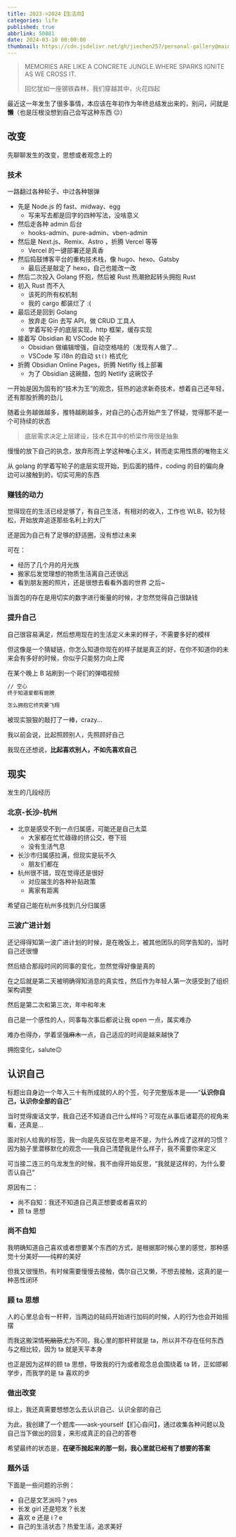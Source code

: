 ```yaml
---
title: 2023->2024【生活向】
categories: life
published: true
abbrlink: 50881
date: 2024-03-10 00:00:00
thumbnail: https://cdn.jsdelivr.net/gh/jiechen257/personal-gallery@main/img/202403111359082.png
---
```



> MEMORIES ARE LIKE A CONCRETE JUNGLE.WHERE SPARKS IGNITE AS WE CROSS IT.
>
> 回忆犹如一座钢铁森林，我们穿越其中，火花四起

最近这一年发生了很多事情，本应该在年初作为年终总结发出来的，别问，问就是**懒**（也是压根没想到自己会写这种东西 😐）

## 改变

先聊聊发生的改变，思想或者观念上的

### 技术

一路翻过各种轮子、中过各种银弹

- 先是 Node.js 的 fast、midway、egg
  - 写来写去都是回字的四种写法，没啥意义
- 然后走各种 admin 后台
  - hooks-admin、pure-admin、vben-admin
- 然后是 Next.js、Remix、Astro ，折腾 Vercel 等等
  - Vercel 的一键部署还是真香
- 然后捣鼓博客平台的重构技术栈，像 hugo、hexo、Gatsby
  - 最后还是敲定了 hexo，自己也能改一改
- 然后二次投入 Golang 怀抱，然后被 Rust 热潮掀起转头拥抱 Rust
- 初入 Rust 而不入
  - 该死的所有权机制
  - 我的 cargo 都装烂了 :(
- 最后还是回到 Golang
  - 放弃走 Gin 去写 API，做 CRUD 工具人
  - 学着写轮子的底层实现，http 框架，缓存实现
- 接着写 Obsidian 和 VSCode 轮子
  - Obsidian 做编辑增强，自动空格啥的（发现有人做了...
  - VSCode 写 i18n 的自动 `$t()` 格式化
- 折腾 Obsidian Online Pages，折腾 Netifly 线上部署
  - 为了 Obsidian 这碗醋，包的 Netlify 这碗饺子

一开始是因为固有的“技术为王”的观念，狂热的追求新奇技术，想着自己还年轻，还有那股折腾的劲儿

随着业务越做越多，推特越刷越多，对自己的心态开始产生了怀疑，觉得那不是一个可持续的状态

> 底层需求决定上层建设，技术在其中的桥梁作用很是抽象

慢慢的放下自己的执念，放弃形而上学这种唯心主义，转而走实用性质的唯物主义

从 golang 的学着写轮子的底层实现开始，到后面的插件，coding 的目的偏向身边可以接触到的，切实可用的东西

### 赚钱的动力

觉得现在的生活已经足够了，有自己生活，有相对的收入，工作也 WLB，较为轻松，开始放弃追逐那些名利上的大厂

还是因为自己有了足够的舒适圈，没有想过未来

可在：
- 经历了几个月的月光族
- 搬家后发觉理想的物质生活离自己还很远
- 看到朋友圈的照片，还是很想去看看外面的世界
之后~

当面包的存在是用切实的数字进行衡量的时候，才忽然觉得自己很缺钱

### 提升自己

自己很容易满足，然后想用现在的生活定义未来的样子，不需要多好的模样

但这像是一个猜疑链，你怎么知道你现在的样子就是真正的好，在你不知道你的未来会有多好的时候，你似乎只能努力向上爬

在某个晚上 B 站刷到一个哥们的弹唱视频

```txt
// 空心
终于知道爱都有翅膀

怎么拥抱它终究要飞翔
```

被现实狠狠的敲打了一棒，crazy...

我以前会说，比起照顾别人，先照顾好自己

我现在还想说，**比起喜欢别人，不如先喜欢自己**

## 现实

发生的几段经历

### 北京-长沙-杭州

- 北京是感受不到一点归属感，可能还是自己太菜
  - 大家都在忙忙碌碌的挤公交，卷下班
  - 没有生活气息
- 长沙市归属感拉满，但现实是玩不久
  - 朋友们都在
- 杭州很不错，现在觉得还是很好
  - 对应届生的各种补贴政策
  - 离家有距离

希望自己能在杭州多找到几分归属感

### 三波广进计划

还记得得知第一波广进计划的时候，是在晚饭上，被其他团队的同学告知的，当时自己还很懵

然后结合那段时间的同事的变化，忽然觉得好像是真的

在之后就是第二天被明确得知消息的真实性，然后作为年轻人第一次感受到了组织架构调整

然后是第二次和第三次，年中和年末

自己是一个感性的人，同事每次事后都说让我 open 一点，属实难办

难办也得办，学着坚强~~麻木~~一点，自己适应的时间是越来越快了

拥抱变化，salute😐

## 认识自己

标题出自身边一个年入三十有所成就的人的个签，句子完整版本是——“**认识你自己，认识你全部的自己**”

当时觉得废话文学，我自己还不知道自己什么样吗？可现在从事后诸葛亮的视角来看，还真是...

面对别人给我的标签，我一向是先反驳在思考是不是，为什么养成了这样的习惯？因为脑子里潜移默化的观念——我自己清楚我是什么样子，我不需要你来定义

可当接二连三的乌龙发生的时候，我不由得开始反思，“我就是这样的，为什么要否认自己”

原因有二：

- 尚不自知：我还不知道自己真正想要或者喜欢的
- 顾 ta 思想

### 尚不自知

我明确知道自己喜欢或者想要某个东西的方式，是根据那时候心里的感觉，那种感觉十分美好——纯粹的美好

但我又很慢热，有时候需要慢慢去接触，偶尔自己又懒，不想去接触，这真的是一种恶性闭环

### 顾 ta 思想

人的心里总会有一杆秤，当两边的砝码开始进行加码的时候，人的行为也会开始摇摆

而我这搬深情~~死脑筋~~尤为不同，我心里的那杆秤就是 ta，所以并不存在任何东西与之相比较，因为 ta 就是天平本身

也正是因为这样的顾 ta 思想，导致我的行为或者观念总会围绕着 ta 转，正如邯郸学步，而我学的是 ta 喜欢的步

### 做出改变

综上，我还真需要想想怎么去认识自己、认识全部的自己

为此，我创建了一个题库——ask-yourself【扪心自问】，通过收集各种问题以及自己当下做出的回复，来形成真正的自己的答卷

希望最终的状态是，**在硬币抛起来的那一刻，我心里就已经有了想要的答案**

### 题外话

下面是一些问题的示例：

- 自己是文艺派吗？yes
- 长发 girl 还是短发？长发
- 喜欢 e 还是 i？e
- 自己的生活状态？热爱生活，追求美好
